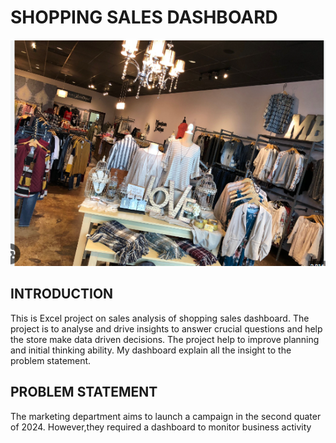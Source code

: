 # SHOPPING SALES DASHBOARD

![](https://github.com/akpanmary46/Shopping-sales-dashboard/blob/main/shopping%20Sales%20Image.png)

## INTRODUCTION
   This is Excel project on sales analysis of shopping sales dashboard. The project is to analyse and drive insights to answer  crucial questions and help the store make data driven decisions. The project help to improve planning and initial thinking ability. My dashboard explain all the insight to the problem statement.

## PROBLEM STATEMENT
   The marketing department aims to launch a campaign in the second quater of 2024. However,they required a dashboard to monitor business activity
  

